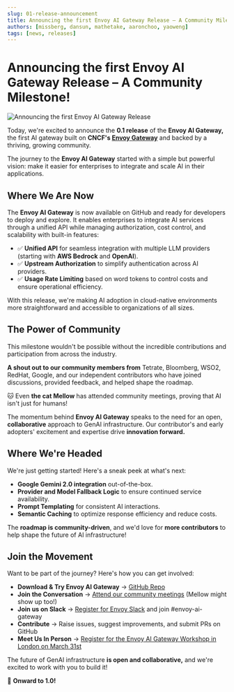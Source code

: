 ```yaml
---
slug: 01-release-announcement
title: Announcing the first Envoy AI Gateway Release – A Community Milestone!
authors: [missberg, dansun, mathetake, aaronchoo, yaoweng]
tags: [news, releases]
---
```

# Announcing the first Envoy AI Gateway Release – A Community Milestone!

![Announcing the first Envoy AI Gateway Release](/img/blog/0.1-release-image.png)

Today, we're excited to announce the **0.1 release** of the **Envoy AI Gateway,** the first AI gateway built on **CNCF's [Envoy Gateway](https://gateway.envoyproxy.io/)** and backed by a thriving, growing community.

The journey to the **Envoy AI Gateway** started with a simple but powerful vision: make it easier for enterprises to integrate and scale AI in their applications.

## Where We Are Now

The **Envoy AI Gateway** is now available on GitHub and ready for developers to deploy and explore. It enables enterprises to integrate AI services through a unified API while managing authorization, cost control, and scalability with built-in features:

<!-- truncate -->

- ✅ **Unified API** for seamless integration with multiple LLM providers (starting with **AWS Bedrock** and **OpenAI**).
- ✅ **Upstream Authorization** to simplify authentication across AI providers.
- ✅ **Usage Rate Limiting** based on word tokens to control costs and ensure operational efficiency.


With this release, we're making AI adoption in cloud-native environments more straightforward and accessible to organizations of all sizes.

## The Power of Community

This milestone wouldn't be possible without the incredible contributions and participation from across the industry.

**A shout out to our community members from** Tetrate, Bloomberg, WSO2, RedHat, Google, and our independent contributors who have joined discussions, provided feedback, and helped shape the roadmap.

🐱 Even **the cat Mellow** has attended community meetings, proving that AI isn't just for humans\!

The momentum behind **Envoy AI Gateway** speaks to the need for an open, **collaborative** approach to GenAI infrastructure. Our contributor's and early adopters' excitement and expertise drive **innovation forward.**

## Where We're Headed

We're just getting started\! Here's a sneak peek at what's next:
- **Google Gemini 2.0 integration** out-of-the-box.
- **Provider and Model Fallback Logic** to ensure continued service availability.
- **Prompt Templating** for consistent AI interactions.
- **Semantic Caching** to optimize response efficiency and reduce costs.

The **roadmap is community-driven**, and we'd love for **more contributors** to help shape the future of AI infrastructure\!

## Join the Movement

Want to be part of the journey? Here's how you can get involved:
- **Download & Try Envoy AI Gateway** → [GitHub Repo](https://github.com/envoyproxy/ai-gateway/releases/tag/v0.1.1)
- **Join the Conversation** → [Attend our community meetings](https://docs.google.com/document/d/10e1sfsF-3G3Du5nBHGmLjXw5GVMqqCvFDqp_O65B0_w/edit?tab=t.0#heading=h.6nxfjwmrm5g6) (Mellow might show up too\!)
- **Join us on Slack** → [Register for Envoy Slack](https://communityinviter.com/apps/envoyproxy/envoy?email=test) and join \#envoy-ai-gateway
- **Contribute** → Raise issues, suggest improvements, and submit PRs on GitHub
- **Meet Us In Person** → [Register for the Envoy AI Gateway Workshop in London on March 31st](https://www.eventbrite.com/e/hands-on-workshop-deploy-configure-and-useenvoy-ai-gateway-tickets-1255461000649?aff=oddtdtcreator)

The future of GenAI infrastructure **is open and collaborative,** and we're excited to work with you to build it\!

🚀 **Onward to 1.0\!**
